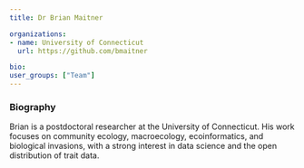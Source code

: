 ```yaml
---
title: Dr Brian Maitner

organizations:
- name: University of Connecticut
  url: https://github.com/bmaitner

bio:
user_groups: ["Team"]
---
```


### Biography

Brian is a postdoctoral researcher at the University of Connecticut.  His work focuses on community ecology, macroecology, ecoinformatics, and biological invasions, with a strong interest in data science and the open distribution of trait data.
